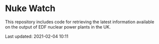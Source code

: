 # Nuke Watch

This repository includes code for retrieving the latest information available on the output of EDF nuclear power plants in the UK.

Last updated: 2021-02-04 10:11